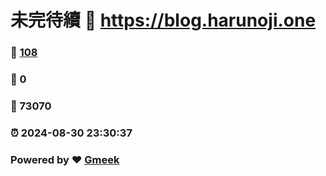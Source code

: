 # 未完待續 :link: https://blog.harunoji.one 
### :page_facing_up: [108](https://blog.harunoji.one/tag.html) 
### :speech_balloon: 0 
### :hibiscus: 73070 
### :alarm_clock: 2024-08-30 23:30:37 
### Powered by :heart: [Gmeek](https://github.com/Meekdai/Gmeek)
